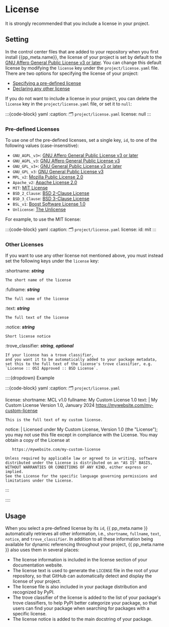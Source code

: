 # License
It is strongly recommended that you include a license in your project.


## Setting
In the control center files that are added to your repository
when you first install {{pp_meta.name}}, the license of your project
is set by default to the [GNU Affero General Public License v3 or later](https://choosealicense.com/licenses/agpl-3.0/).
You can change this default license by modifying the `license` key
under the `project/license.yaml` file.
There are two options for specifying the license of your project:
- [Specifying a pre-defined license](#pre-defined-licenses)
- [Declaring any other license](#other-licenses)

If you do not want to include a license in your project,
you can delete the `license` key in the `project/license.yaml` file,
or set it to `null`:

:::{code-block} yaml
:caption: 🗂 `project/license.yaml`
license: null
:::


### Pre-defined Licenses
To use one of the pre-defined licenses, set a single key, `id`,
to one of the following values (case-insensitive):
- `GNU_AGPL_v3+`: [GNU Affero General Public License v3 or later](https://choosealicense.com/licenses/agpl-3.0/)
- `GNU_AGPL_v3`: [GNU Affero General Public License v3](https://choosealicense.com/licenses/agpl-3.0/)
- `GNU_GPL_v3+`: [GNU General Public License v3 or later](https://choosealicense.com/licenses/gpl-3.0/)
- `GNU_GPL_v3`: [GNU General Public License v3](https://choosealicense.com/licenses/gpl-3.0/)
- `MPL_v2`: [Mozilla Public License 2.0](https://choosealicense.com/licenses/mpl-2.0/)
- `Apache_v2`: [Apache License 2.0](https://choosealicense.com/licenses/apache-2.0/)
- `MIT`: [MIT License](https://choosealicense.com/licenses/mit/)
- `BSD_2_Clause`: [BSD 2-Clause License](https://choosealicense.com/licenses/bsd-2-clause/)
- `BSD_3_Clause`: [BSD 3-Clause License](https://choosealicense.com/licenses/bsd-3-clause/)
- `BSL_v1`: [Boost Software License 1.0](https://choosealicense.com/licenses/bsl-1.0/)
- `Unlicense`: [The Unlicense](https://choosealicense.com/licenses/unlicense/)

For example, to use the MIT license:

:::{code-block} yaml
:caption: 🗂 `project/license.yaml`
license:
  id: mit
:::


### Other Licenses
If you want to use any other license not mentioned above, you must instead set the following keys
under the `license` key:

:shortname: ***string***

    The short name of the license

:fullname: ***string***

    The full name of the license

:text: ***string***

    The full text of the license

:notice: ***string***

    Short license notice

:trove_classifier: ***string***, ***optional***

    If your license has a trove classifier,
    and you want it to be automatically added to your package metadata,
    set this to the full text of the license's trove classifier, e.g. `License :: OSI Approved :: BSD License`.


::::{dropdown} Example

:::{code-block} yaml
:caption: 🗂 `project/license.yaml`

license:
  shortname: MCL v1.0
  fullname: My Custom License 1.0
  text: |
                         My Custom License
                     Version 1.0, January 2024
               https://mywebsite.com/my-custom-license

    This is the full text of my custom license.
  notice: |
    Licensed under My Custom License, Version 1.0 (the "License");
    you may not use this file except in compliance with the License.
    You may obtain a copy of the License at

       https://mywebsite.com/my-custom-license

    Unless required by applicable law or agreed to in writing, software
    distributed under the License is distributed on an "AS IS" BASIS,
    WITHOUT WARRANTIES OR CONDITIONS OF ANY KIND, either express or implied.
    See the License for the specific language governing permissions and
    limitations under the License.
:::

::::


## Usage

When you select a pre-defined license by its `id`,
{{ pp_meta.name }} automatically retrieves all other information,
i.e., `shortname`, `fullname`, `text`, `notice`, and `trove_classifier`.
In addition to all these information being available for dynamic referencing throughout your project,
{{ pp_meta.name }} also uses them in several places:
- The license information is included in the license section of your documentation website.
- The license text is used to generate the `LICENSE` file in the root of your repository,
  so that GitHub can automatically detect and display the license of your project.
- The license file is also included in your package distribution and recognized by PyPI.
- The trove classifier of the license is added to the list of your package's trove classifiers,
  to help PyPI better categorize your package,
  so that users can find your package when searching for packages with a specific license.
- The license notice is added to the main docstring of your package.

